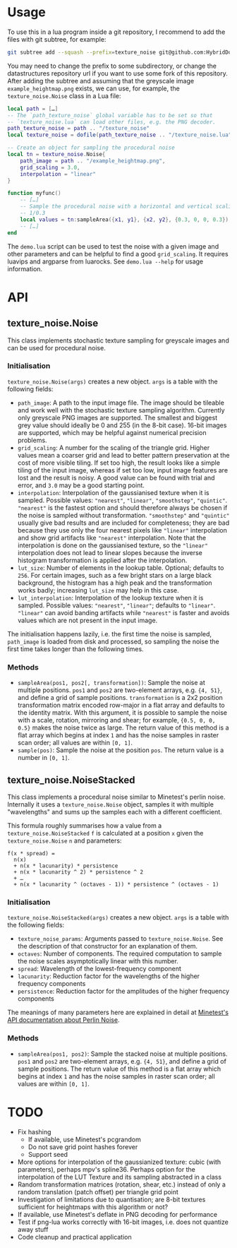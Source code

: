 
# Usage

To use this in a lua program inside a git repository, I recommend to add the files with git subtree, for example:
```sh
git subtree add --squash --prefix=texture_noise git@github.com:HybridDog/texture_noise.git
```
You may need to change the prefix to some subdirectory, or change the datastructures repository url if you want to use some fork of this repository.
After adding the subtree and assuming that the greyscale image `example_heightmap.png` exists, we can use, for example, the `texture_noise.Noise` class in a Lua file:
```Lua
local path = […]
-- The `path_texture_noise` global variable has to be set so that
-- `texture_noise.lua` can load other files, e.g. the PNG decoder.
path_texture_noise = path .. "/texture_noise"
local texture_noise = dofile(path_texture_noise .. "/texture_noise.lua")

-- Create an object for sampling the procedural noise
local tn = texture_noise.Noise{
	path_image = path .. "/example_heightmap.png",
	grid_scaling = 3.0,
	interpolation = "linear"
}

function myfunc()
	-- […]
	-- Sample the procedural noise with a horizontal and vertical scaling of
	-- 1/0.3
	local values = tn:sampleArea({x1, y1}, {x2, y2}, {0.3, 0, 0, 0.3})
	-- […]
end
```

The `demo.lua` script can be used to test the noise with a given image and
other parameters and can be helpful to find a good `grid_scaling`.
It requires luavips and argparse from luarocks.
See `demo.lua --help` for usage information.


# API

## texture_noise.Noise

This class implements stochastic texture sampling for greyscale images and
can be used for procedural noise.

### Initialisation

`texture_noise.Noise(args)` creates a new object. `args` is a table with
the following fields:
* `path_image`: A path to the input image file.
  The image should be tileable and work well with the stochastic texture
  sampling algorithm.
  Currently only greyscale PNG images are supported.
  The smallest and biggest grey value should ideally be 0 and 255
  (in the 8-bit case).
  16-bit images are supported, which may be helpful against numerical precision
  problems.
* `grid_scaling`: A number for the scaling of the triangle grid.
  Higher values mean a coarser grid and lead to better pattern preservation
  at the cost of more visible tiling.
  If set too high, the result looks like a simple tiling of the input image,
  whereas if set too low, input image features are lost and the result is noisy.
  A good value can be found with trial and error, and `3.0` may be a good
  starting point.
* `interpolation`: Interpolation of the gaussianised texture when it is sampled.
  Possible values: `"nearest"`, `"linear"`, `"smoothstep"`, `"quintic"`.
  `"nearest"` is the fastest option and should therefore always be chosen if
  the noise is sampled without transformation.
  `"smoothstep"` and `"quintic"` usually give bad results and are included for
  completeness; they are bad because they use only the four nearest pixels like
  `"linear"` interpolation and show grid artifacts like `"nearest"`
  interpolation.
  Note that the interpolation is done on the gaussianised texture,
  so the `"linear"` interpolation does not lead to linear slopes because the
  inverse histogram transformation is applied after the interpolation.
* `lut_size`: Number of elements in the lookup table.
  Optional; defaults to `256`.
  For certain images, such as a few bright stars on a large black background,
  the histogram has a high peak and the transformation works badly;
  increasing `lut_size` may help in this case.
* `lut_interpolation`: Interpolation of the lookup texture when it is sampled.
  Possible values: `"nearest"`, `"linear"`; defaults to `"linear"`.
  `"linear"` can avoid banding artifacts while `"nearest"` is faster and avoids
  values which are not present in the input image.

The initialisation happens lazily, i.e. the first time the noise is sampled,
`path_image` is loaded from disk and processed, so sampling the noise the first
time takes longer than the following times.


### Methods

* `sampleArea(pos1, pos2[, transformation])`: Sample the noise at multiple
  positions.
  `pos1` and `pos2` are two-element arrays, e.g. `{4, 51}`, and define a grid
  of sample positions.
  `transformation` is a 2x2 position transformation matrix encoded
  row-major in a flat array and defaults to the identity matrix.
  With this argument, it is possible to sample the noise with a
  scale, rotation, mirroring and shear; for example, `{0.5, 0, 0, 0.5}` makes
  the noise twice as large.
  The return value of this method is a flat array which begins at index `1` and
  has the noise samples in raster scan order; all values are within `[0, 1]`.
* `sample(pos)`: Sample the noise at the position `pos`.
  The return value is a number in `[0, 1]`.


## texture_noise.NoiseStacked

This class implements a procedural noise similar to Minetest's perlin noise.
Internally it uses a `texture_noise.Noise` object, samples it with multiple
"wavelengths" and sums up the samples each with a different coefficient.

This formula roughly summarises how a value from a `texture_noise.NoiseStacked`
`f` is calculated at a position `x` given the
`texture_noise.Noise` `n` and parameters:
```
f(x * spread) =
  n(x)
  + n(x * lacunarity) * persistence
  + n(x * lacunarity ^ 2) * persistence ^ 2
  + …
  + n(x * lacunarity ^ (octaves - 1)) * persistence ^ (octaves - 1)
```

### Initialisation

`texture_noise.NoiseStacked(args)` creates a new object. `args` is a table with
the following fields:
* `texture_noise_params`: Arguments passed to `texture_noise.Noise`.
  See the description of that constructor for an explanation of them.
* `octaves`: Number of components.
  The required computation to sample the noise scales asymptotically linear
  with this number.
* `spread`: Wavelength of the lowest-frequency component
* `lacunarity`: Reduction factor for the wavelengths of the higher frequency
  components
* `persistence`: Reduction factor for the amplitudes of the higher frequency
  components

The meanings of many parameters here are explained in detail at
[Minetest's API documentation about Perlin Noise](https://github.com/minetest/minetest/blob/b35aa105792b1f14a4f39804ce278d695a2b6c23/doc/lua_api.md#noise-parameters).


### Methods

* `sampleArea(pos1, pos2)`: Sample the stacked noise at multiple positions.
  `pos1` and `pos2` are two-element arrays, e.g. `{4, 51}`, and define a grid
  of sample positions.
  The return value of this method is a flat array which begins at index `1` and
  has the noise samples in raster scan order; all values are within `[0, 1]`.


# TODO

* Fix hashing
  * If available, use Minetest's pcgrandom
  * Do not save grid point hashes forever
  * Support seed
* More options for interpolation of the gaussianized texture:
  cubic (with parameters), perhaps mpv's spline36.
  Perhaps option for the interpolation of the LUT
  Texture and its sampling abstracted in a class
* Random transformation matrices (rotation, shear, etc.) instead of only a
  random translation (patch offset) per triangle grid point
* Investigation of limitations due to quantisation; are 8-bit textures
  sufficient for heightmaps with this algorithm or not?
* If available, use Minetest's deflate in PNG decoding for performance
* Test if png-lua works correctly with 16-bit images, i.e. does not quantize
  away stuff
* Code cleanup and practical application

